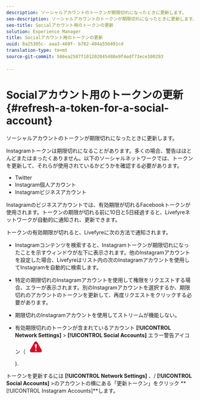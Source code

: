 ```yaml
---
description: ソーシャルアカウントのトークンが期限切れになったときに更新します。
seo-description: ソーシャルアカウントのトークンが期限切れになったときに更新します。
seo-title: Socialアカウント用のトークンの更新
solution: Experience Manager
title: Socialアカウント用のトークンの更新
uuid: 8a25305c- aaa3-460f- b782-404a55b491cd
translation-type: tm+mt
source-git-commit: 566ea2587f101202045488e9f4edf73ece100293

---
```



# Socialアカウント用のトークンの更新{#refresh-a-token-for-a-social-account}

ソーシャルアカウントのトークンが期限切れになったときに更新します。

Instagramトークンは期限切れになることがあります。多くの場合、警告はほとんどまたはまったくありません。以下のソーシャルネットワークでは、トークンを更新して、それらが使用されているかどうかを確認する必要があります。

* Twitter
* Instagram個人アカウント
* Instagramビジネスアカウント

Instagramのビジネスアカウントでは、有効期限が切れるFacebookトークンが使用されます。トークンの期限が切れる前に10日と5日経過すると、Livefyreネットワークが自動的に通知され、更新できます。

トークンの有効期限が切れると、Livefyreに次の方法で通知されます。

* Instagramコンテンツを検索すると、Instagramトークンが期限切れになったことを示すウィンドウが左下に表示されます。他のInstagramアカウントを設定した場合、Livefyreはリスト内の次のInstagramアカウントを使用してInstagramを自動的に検索します。
* 特定の期限切れのInstagramアカウントを使用して権限をリクエストする場合、エラーが表示されます。別のInstagramアカウントを選択するか、期限切れのアカウントのトークンを更新して、再度リクエストをクリックする必要があります。
* 期限切れのInstagramアカウントを使用してストリームが機能しない。
* 有効期限切れのトークンが含まれているアカウント **[!UICONTROL Network Settings]** > **[!UICONTROL Social Accounts]** エラー警告アイコン（ ![](assets/warningError.png)

   ).

トークンを更新するには **[!UICONTROL Network Settings]** 、/ **[!UICONTROL Social Accounts]** >のアカウントの横にある「更新トークン」をクリック **[!UICONTROL Instagram Accounts]**します。
